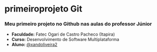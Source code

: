# primeiroprojeto Git
### Meu primeiro projeto no Github nas aulas do professor Júnior

- **Faculdade:** Fatec Ogari de Castro Pacheco (Itapira)
- **Curso:** Desenvolvimento de Software Multiplataforma
- **Aluno:** [@xandoliveira2](https://www.github.com/xandoliveira2)
